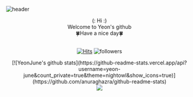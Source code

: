 ![header](https://capsule-render.vercel.app/api?type=waving&color=d8e2d4&fontColor=cabaef&height=300&section=header&text=Yeon's%20Github&fontSize=80)

<div align="center">
(:  Hi  :)
</div>

<div align="center">
Welcome to Yeon's github
</div>

<div align="center">
🍀Have a nice day🍀
</div>
<br />
      

<div align=center>


[![Hits](https://hits.seeyoufarm.com/api/count/incr/badge.svg?url=https%3A%2F%2Fgithub.com%2Fyeon-june&count_bg=%23AABE9A&title_bg=%23CBB1D7&icon=timescale.svg&icon_color=%23E7E7E7&title=hits+&edge_flat=false)](https://hits.seeyoufarm.com)
![followers](https://img.shields.io/github/followers/yeon-june?style=social)

</div>

<div align=center vertical-align=center>
<div>
[![YeonJune's github stats](https://github-readme-stats.vercel.app/api?username=yeon-june&count_private=true&theme=nightowl&show_icons=true)](https://github.com/anuraghazra/github-readme-stats)
</div>
<div>
<img align=center src="http://mazassumnida.wtf/api/v2/generate_badge?boj=aquaira">
</div>
      
</div>



<!--
**yeon-june/yeon-june** is a ✨ _special_ ✨ repository because its `README.md` (this file) appears on your GitHub profile.

Here are some ideas to get you started:

- 🔭 I’m currently working on ...
- 🌱 I’m currently learning ...
- 👯 I’m looking to collaborate on ...
- 🤔 I’m looking for help with ...
- 💬 Ask me about ...
- 📫 How to reach me: ...
- 😄 Pronouns: ...
- ⚡ Fun fact: ...
-->
